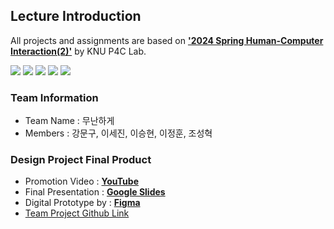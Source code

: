 ## Lecture Introduction
All projects and assignments are based on <a href="https://knu-p4c-lab.github.io/lectures/b9328116-78fe-5d43-9168-0b473b75b2e2/" target="_blank">**'2024 Spring Human-Computer Interaction(2)'**</a> by KNU P4C Lab.

<img src="https://img.shields.io/badge/Figma-F24E1E?style=for-the-badge&logo=Figma&logoColor=white"> <img src="https://img.shields.io/badge/slides-FBBC04?style=for-the-badge&logo=googleslides&logoColor=black"> <img src="https://img.shields.io/badge/sheets-34A853?style=for-the-badge&logo=googlesheets&logoColor=white"> <img src="https://img.shields.io/badge/docs-4285F4?style=for-the-badge&logo=googledocs&logoColor=white"> <img src="https://img.shields.io/badge/forms-7248B9?style=for-the-badge&logo=googleforms&logoColor=white">


### Team Information
- Team Name : 무난하게
- Members : 강문구, 이세진, 이승현, 이정훈, 조성혁

### Design Project Final Product

- Promotion Video : [**YouTube**](https://youtu.be/R9YZGIDx560)
- Final Presentation : [**Google Slides**](https://docs.google.com/presentation/d/1BxTbOkAhw0sAIiSG0EWr4kPfdBZ9Ff5DLQHGXyGX_I8/edit?usp=sharing)
- Digital Prototype by : <a href="https://www.figma.com/proto/iFPehvevnefHAqYsm2bXdm/Digital-Prototyping---%EB%AC%B4%EB%82%9C%ED%95%98%EA%B2%8C_%EC%9D%B4%EC%84%B8%EC%A7%84(professional)?node-id=15-4&t=j0PntT4yqddkL3Jp-0&scaling=scale-down&page-id=1%3A75&starting-point-node-id=15%3A4&content-scaling=fixed" target="_blank">**Figma**</a>
- <a href="https://github.com/users/liebenholz/projects/3" target="_blank">Team Project Github Link</a>
